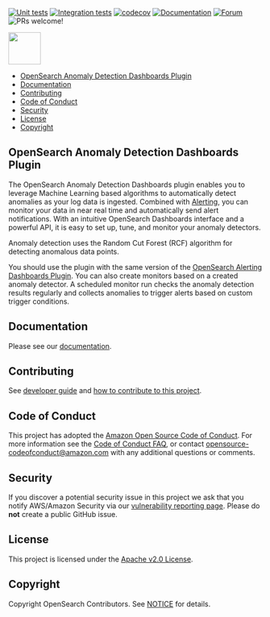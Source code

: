[![Unit tests](https://github.com/opensearch-project/anomaly-detection-dashboards-plugin/workflows/Unit%20tests%20workflow/badge.svg)](https://github.com/opensearch-project/anomaly-detection-dashboards-plugin/actions?query=workflow%3A%22Unit+tests+workflow%22)
[![Integration tests](https://github.com/opensearch-project/anomaly-detection-dashboards-plugin/workflows/E2E%20tests%20workflow/badge.svg)](https://github.com/opensearch-project/anomaly-detection-dashboards-plugin/actions?query=workflow%3A%22E2E+tests+workflow%22)
[![codecov](https://codecov.io/gh/opensearch-project/anomaly-detection-dashboards-plugin/branch/main/graph/badge.svg)](https://codecov.io/gh/opensearch-project/anomaly-detection-dashboards-plugin)
[![Documentation](https://img.shields.io/badge/doc-reference-blue)](https://opensearch.org/docs/monitoring-plugins/ad)
[![Forum](https://img.shields.io/badge/chat-on%20forums-blue)](https://discuss.opendistrocommunity.dev/c/Use-this-category-for-all-questions-around-machine-learning-plugins)
![PRs welcome!](https://img.shields.io/badge/PRs-welcome!-success)

<img src="https://opensearch.org/assets/img/opensearch-logo-themed.svg" height="64px">

- [OpenSearch Anomaly Detection Dashboards Plugin](#opensearch-anomaly-detection-dashboards-plugin)
- [Documentation](#documentation)
- [Contributing](#contributing)
- [Code of Conduct](#code-of-conduct)
- [Security](#security)
- [License](#license)
- [Copyright](#copyright)

## OpenSearch Anomaly Detection Dashboards Plugin

The OpenSearch Anomaly Detection Dashboards plugin enables you to leverage Machine Learning based algorithms to automatically detect anomalies as your log data is ingested. Combined with [Alerting](https://opensearch.org/docs/monitoring-plugins/alerting), you can monitor your data in near real time and automatically send alert notifications. With an intuitive OpenSearch Dashboards interface and a powerful API, it is easy to set up, tune, and monitor your anomaly detectors.

Anomaly detection uses the Random Cut Forest (RCF) algorithm for detecting anomalous data points.

You should use the plugin with the same version of the [OpenSearch Alerting Dashboards Plugin](https://github.com/opensearch-project/alerting-dashboards-plugin). You can also create monitors based on a created anomaly detector. A scheduled monitor run checks the anomaly detection results regularly and collects anomalies to trigger alerts based on custom trigger conditions.

## Documentation

Please see our [documentation](https://opensearch.org/docs/monitoring-plugins/ad).

## Contributing

See [developer guide](DEVELOPER_GUIDE.md) and [how to contribute to this project](CONTRIBUTING.md).

## Code of Conduct

This project has adopted the [Amazon Open Source Code of Conduct](CODE_OF_CONDUCT.md). For more information see the [Code of Conduct FAQ](https://aws.github.io/code-of-conduct-faq), or contact [opensource-codeofconduct@amazon.com](mailto:opensource-codeofconduct@amazon.com) with any additional questions or comments.

## Security

If you discover a potential security issue in this project we ask that you notify AWS/Amazon Security via our [vulnerability reporting page](http://aws.amazon.com/security/vulnerability-reporting/). Please do **not** create a public GitHub issue.

## License

This project is licensed under the [Apache v2.0 License](LICENSE.txt).

## Copyright

Copyright OpenSearch Contributors. See [NOTICE](NOTICE.txt) for details.
